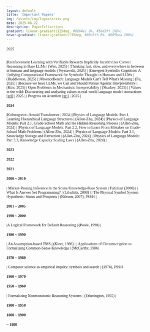 ```yaml
---
layout: default
title: 'Important Papers'
img: /assets/img/logos/arxiv.png
date: 2025-06-22
description: PaperCollections
gradient: linear-gradient(135deg, #0064e1 0%, #5bd3ff 100%)
hover-gradient: linear-gradient(135deg, #00c6fb 0%, #005bea 100%)
---
```



<style>
body, table, th, td {
    font-family: "Times New Roman", Times, serif;
    font-size: 10px;
}

table {
    border-collapse: collapse;
    border: none !important;
    outline: none !important;
    box-shadow: none !important;
}

table td { 
    font-family: "Times New Roman", Times, serif;
    font-size: 14px;
    border-left: none !important;
    border-right: none !important;
    border-top: 1px solid #ddd;
    border-bottom: 1px solid #ddd;
    padding-top: 4px;
    padding-bottom: 4px;
}
</style>


###### 2025 

|Reinforcement Learning with Verifiable Rewards Implicitly Incentivizes Correct Reasoning in Base LLMs | (Wen, 2025) | 
|Thinking fast, slow, and everywhere in between in humans and language models| (Prystawski, 2025) |
|Emergent Symbolic Cognition: A Unifying Computational Framework for Symbolic Thought in Humans and LLMs | (Huddleston, 2025) | 
|AbsenceBench: Language Models Can't Tell What's Missing | (Fu, 2025) | 
|Because we have LLMs, we Can and Should Pursue Agentic Interpretability | (Kim, 2025)
| Open Problems in Mechanistic Interpretability | (Sharkey, 2025) | 
| Values in the wild: Discovering and analyzing values in real-world language model interactions [[url](https://www.anthropic.com/research/values-wild)] | 2025  |
| Progress on Attention [[url](https://transformer-circuits.pub/2025/attention-update/index.html)] | 2025 | 


#### 2024 

|Kolmogorov–Arnold Transformer | 2024 | 
|Physics of Language Models: Part 1, Learning Hierarchical Language Structures | (Allen-Zhu, 2024) | 
|Physics of Language Models: Part 2.1, Grade-School Math and the Hidden Reasoning Process | (Allen-Zhu, 2024) | 
|Physics of Language Models: Part 2.2, How to Learn From Mistakes on Grade-School Math Problems | (Allen-Zhu, 2024) | 
|Physics of Language Models: Part 3.1, Knowledge Storage and Extraction | (Allen-Zhu, 2024) |
|Physics of Language Models: Part 3.3, Knowledge Capacity Scaling Laws | (Allen-Zhu, 2024) |


#### 2023 


#### 2022

#### 2021 

#### 2006 ~ 2010

| Marker-Passing Inference in the Scone Knowledge-Base System | Fahlman (2006) | 
| What Is Answer Set Programming? | (Lifschitz, 2008) |
| The Physical Symbol System Hypothesis: Status and Prospects | (Nilsson, 2007), PSSH |

#### 2001 ~ 2005


#### 1990 ~ 2000

|A Logical Framework for Default Reasoning | (Poole, 1998) | 

#### 1980 ~ 1990

| An Assumption-based TMS | (Kleer, 1986) | 
| Applications of Circumscription to Formalizing Common-Sense Knowledge | (McCarthy, 1986)

#### 1970 ~ 1980

| Computer science as empirical inquiry: symbols and search  |  (1976), PSSH

#### 1960 ~ 1970


#### 1950 ~ 1960
| Formalizing Nonmonotonic Reasoning  Systems | (Etherington, 1955) |

#### 1900 ~ 1950


#### 1800 ~ 1900


#### ~ 1800

